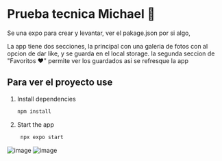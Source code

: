 # Prueba tecnica Michael 👋

Se una expo para crear y levantar, ver el pakage.json por si algo, 

La app tiene dos secciones, la principal con una galeria de fotos con al opcion de dar like, y se guarda en el local storage.
la segunda seccion de "Favoritos ♥" permite ver los guardados asi se refresque la app 
## Para ver el proyecto use

1. Install dependencies

   ```bash
   npm install
   ```

2. Start the app

   ```bash
    npx expo start
   ```

![image](https://github.com/user-attachments/assets/abbeb6aa-f07a-4d83-bb9a-142ba0c1c77a)
![image](https://github.com/user-attachments/assets/4ecfc20b-1e9a-450e-8b0a-26e61087d6be)



